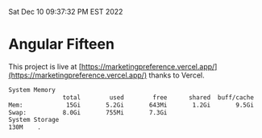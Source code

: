 Sat Dec 10 09:37:32 PM EST 2022

# Angular Fifteen


This project is live at [https://marketingpreference.vercel.app/](https://marketingpreference.vercel.app/) thanks to Vercel.

```bash
System Memory
               total        used        free      shared  buff/cache   available
Mem:            15Gi       5.2Gi       643Mi       1.2Gi       9.5Gi       8.6Gi
Swap:          8.0Gi       755Mi       7.3Gi
System Storage
130M	.
```
